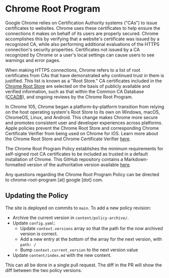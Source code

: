 # Chrome Root Program

Google Chrome relies on Certification Authority systems ("CAs") to issue certificates to websites. Chrome uses these certificates to help ensure the connections it makes on behalf of its users are properly secured. Chrome accomplishes this by verifying that a website's certificate was issued by a recognized CA, while also performing additional evaluations of the HTTPS connection's security properties. Certificates not issued by a CA recognized by Chrome or a user's local settings can cause users to see warnings and error pages.

When making HTTPS connections, Chrome refers to a list of root certificates from CAs that have demonstrated why continued trust in them is justified. This list is known as a "Root Store." CA certificates included in the [Chrome Root Store](https://g.co/chrome/root-store) are selected on the basis of publicly available and verified information, such as that within the Common CA Database ([CCADB](https://ccadb.org/)), and ongoing reviews by the Chrome Root Program.

In Chrome 105, Chrome began a platform-by-platform transition from relying on the host operating system's Root Store to its own on Windows, macOS, ChromeOS, Linux, and Android. This change makes Chrome more secure and promotes consistent user and developer experiences across platforms. Apple policies prevent the Chrome Root Store and corresponding Chrome Certificate Verifier from being used on Chrome for iOS. Learn more about the Chrome Root Store and Chrome Certificate Verifier [here](https://chromium.googlesource.com/chromium/src/+/main/net/data/ssl/chrome_root_store/faq.md).

The Chrome Root Program Policy establishes the minimum requirements for self-signed root CA certificates to be included as trusted in a default installation of Chrome. This GitHub repository contains a Markdown-formatted version of the authoritative version available [here](https://g.co/chrome/root-policy).

Any questions regarding the Chrome Root Program Policy can be directed to chrome-root-program [at] google [dot] com.

## Updating the Policy

The site is deployed on commits to `main`. To add a new policy revision:

- Archive the current version in `content/policy-archive/`.
- Update `config.yaml`:
    - Update `context.versions` array so that the path for the now archived
      version is correct.
    - Add a new entry at the bottom of the array for the next version, with `path: /`
    - Bump `context.current_version` to the next version value
- Update `content/index.md` with the new content.

This can all be done in a single pull request. The diff in the PR will show the diff between the two policy versions.
